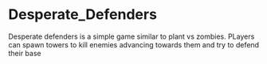 # Desperate_Defenders
Desperate defenders is a simple game similar to plant vs zombies. PLayers can spawn towers to kill enemies advancing towards them and try to defend their base
